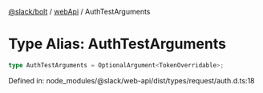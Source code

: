 [@slack/bolt](../../../../index.md) / [webApi](../index.md) / AuthTestArguments

# Type Alias: AuthTestArguments

```ts
type AuthTestArguments = OptionalArgument<TokenOverridable>;
```

Defined in: node\_modules/@slack/web-api/dist/types/request/auth.d.ts:18
